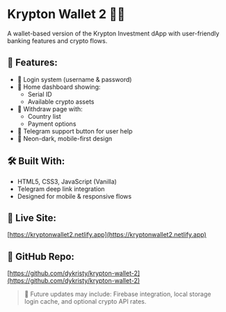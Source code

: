# Krypton Wallet 2 🔐💸

A wallet-based version of the Krypton Investment dApp with user-friendly banking features and crypto flows.

## 🧠 Features:
- 🔐 Login system (username & password)
- 🏦 Home dashboard showing:
  - Serial ID
  - Available crypto assets
- 💸 Withdraw page with:
  - Country list
  - Payment options
- 💬 Telegram support button for user help
- 📱 Neon-dark, mobile-first design

## 🛠️ Built With:
- HTML5, CSS3, JavaScript (Vanilla)
- Telegram deep link integration
- Designed for mobile & responsive flows

## 🔗 Live Site:
[https://kryptonwallet2.netlify.app](https://kryptonwallet2.netlify.app)

## 📁 GitHub Repo:
[https://github.com/dykristy/krypton-wallet-2](https://github.com/dykristy/krypton-wallet-2)

> 🚀 Future updates may include: Firebase integration, local storage login cache, and optional crypto API rates.
